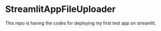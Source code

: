 # StreamlitAppFileUploader
This repo is having the codes for deploying my first test app on streamlit. 
